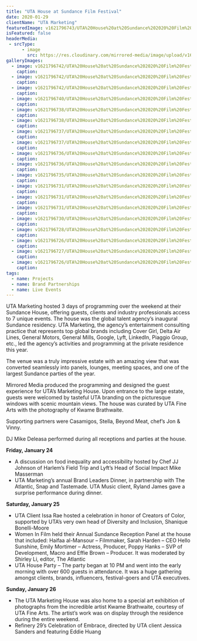```yaml
---
title: "UTA House at Sundance Film Festival"
date: 2020-01-29
clientName: "UTA Marketing"
featuredImage: v1621796743/UTA%20House%20at%20Sundance%202020%20Film%20Festival/200125_UTA_House_Party-2871_i2yk5g.jpg
isFeatured: false
headerMedia:
 - srcType:
      - image
	    src: https://res.cloudinary.com/mirrored-media/image/upload/v1621796743/UTA%20House%20at%20Sundance%202020%20Film%20Festival/200125_UTA_House_Party-2871_i2yk5g.jpg
galleryImages:
  - image: v1621796742/UTA%20House%20at%20Sundance%202020%20Film%20Festival/200125_UTA_House_Party-3777_waj7i3.jpg
    caption: 
  - image: v1621796742/UTA%20House%20at%20Sundance%202020%20Film%20Festival/200124_UTA_Sundance_Brand_Leaders_Dinner-9413_pa62ug.jpg
    caption: 
  - image: v1621796742/UTA%20House%20at%20Sundance%202020%20Film%20Festival/200126_UTA_Refinery29-6406_qbktud.jpg
    caption: 
  - image: v1621796740/UTA%20House%20at%20Sundance%202020%20Film%20Festival/200126_UTA_Fine_Arts_Event-5022_uleici.jpg
    caption: 
  - image: v1621796738/UTA%20House%20at%20Sundance%202020%20Film%20Festival/200126_UTA_Fine_Arts_Event-5152_jtfcj2.jpg
    caption: 
  - image: v1621796738/UTA%20House%20at%20Sundance%202020%20Film%20Festival/200125_UTA_House_Party-3575_ysow91.jpg
    caption: 
  - image: v1621796737/UTA%20House%20at%20Sundance%202020%20Film%20Festival/200126_UTA_Fine_Arts_Event-4452_txwmhg.jpg
    caption: 
  - image: v1621796737/UTA%20House%20at%20Sundance%202020%20Film%20Festival/200125_UTA_Sundance_Women_in_Film_Panel-1970_rykytm.jpg
    caption: 
  - image: v1621796736/UTA%20House%20at%20Sundance%202020%20Film%20Festival/200124_UTA_Sundance_Brand_Leaders_Dinner-8925_tqj4pk.jpg
    caption: 
  - image: v1621796736/UTA%20House%20at%20Sundance%202020%20Film%20Festival/200126_UTA_Refinery29-6149_b5adho.jpg
    caption: 
  - image: v1621796735/UTA%20House%20at%20Sundance%202020%20Film%20Festival/200126_UTA_Refinery29-6186_fpj4jj.jpg
    caption: 
  - image: v1621796731/UTA%20House%20at%20Sundance%202020%20Film%20Festival/200125_UTA_Sundance_Issa_Rae-0532_rqngwv.jpg
    caption: 
  - image: v1621796731/UTA%20House%20at%20Sundance%202020%20Film%20Festival/200125_UTA_Sundance_Issa_Rae-0526_iwlq28.jpg
    caption: 
  - image: v1621796731/UTA%20House%20at%20Sundance%202020%20Film%20Festival/200125_UTA_House_Party-3568_fxio40.jpg
    caption: 
  - image: v1621796730/UTA%20House%20at%20Sundance%202020%20Film%20Festival/200125_UTA_Sundance_Women_in_Film_Panel-1853_vthzb1.jpg
    caption: 
  - image: v1621796728/UTA%20House%20at%20Sundance%202020%20Film%20Festival/200124_UTA_Sundance_Brand_Leaders_Dinner-9153_agwlop.jpg
    caption: 
  - image: v1621796726/UTA%20House%20at%20Sundance%202020%20Film%20Festival/200126_UTA_Fine_Arts_Event-4547_gvc7kw.jpg
    caption: 
  - image: v1621796727/UTA%20House%20at%20Sundance%202020%20Film%20Festival/200124_UTA_Sundance_Brand_Leaders_Dinner-8573_1_vhwovi.jpg
    caption: 
  - image: v1621796726/UTA%20House%20at%20Sundance%202020%20Film%20Festival/200126_UTA_Fine_Arts_Event-5058_iwwwgh.jpg
    caption: 
tags:
  - name: Projects
  - name: Brand Partnerships
  - name: Live Events
---
```

UTA Marketing hosted 3 days of programming over the weekend at their Sundance House, offering guests, clients and industry professionals access to 7 unique events. The house was the global talent agency’s inaugural Sundance residency. UTA Marketing, the agency’s entertainment consulting practice that represents top global brands including Cover Girl, Delta Air Lines, General Motors, General Mills, Google, Lyft, LinkedIn, Piaggio Group, etc., led the agency’s activities and programming at the private residence this year.

The venue was a truly impressive estate with an amazing view that was converted seamlessly into panels, lounges, meeting spaces, and one of the largest Sundance parties of the year.

Mirrored Media produced the programming and designed the guest experience for UTA’s Marketing House. Upon entrance to the large estate, guests were welcomed by tasteful UTA branding on the picturesque windows with scenic mountain views. The house was curated by UTA Fine Arts with the photography of Kwame Brathwaite.

Supporting partners were Casamigos, Stella, Beyond Meat, chef’s Jon & Vinny.

DJ Mike Deleasa performed during all receptions and parties at the house.

**Friday, January 24**

- A discussion on food inequality and accessibility hosted by Chef JJ Johnson of Harlem’s Field Trip and Lyft’s Head of Social Impact Mike Masserman
- UTA Marketing’s annual Brand Leaders Dinner, in partnership with The Atlantic, Snap and Tastemade. UTA Music client, Ryland James gave a surprise performance during dinner.

**Saturday, January 25**

- UTA Client Issa Rae hosted a celebration in honor of Creators of Color, supported by UTA’s very own head of Diversity and Inclusion, Shanique Bonelli-Moore
- Women In Film held their Annual Sundance Reception Panel at the house that included: Haifaa al-Mansour – Filmmaker, Sarah Harden – CEO Hello Sunshine, Emily Mortimer – Actress, Producer, Poppy Hanks – SVP of Development, Macro and Effie Brown – Producer. It was moderated by Shirley Li, editor, The Atlantic
- UTA House Party – The party began at 10 PM and went into the early morning with over 600 guests in attendance. It was a huge gathering amongst clients, brands, influencers, festival-goers and UTA executives.

**Sunday, January 26**

- The UTA Marketing House was also home to a special art exhibition of photographs from the incredible artist Kwame Brathwaite, courtesy of UTA Fine Arts. The artist’s work was on display through the residence during the entire weekend.
- Refinery 29’s Celebration of Embrace, directed by UTA client Jessica Sanders and featuring Eddie Huang
